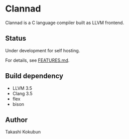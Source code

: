 # Clannad

Clannad is a C language compiler built as LLVM frontend.

## Status

Under development for self hosting.

For details, see [FEATURES.md](./FEATURES.md).

## Build dependency
- LLVM 3.5
- Clang 3.5
- flex
- bison

## Author

Takashi Kokubun
